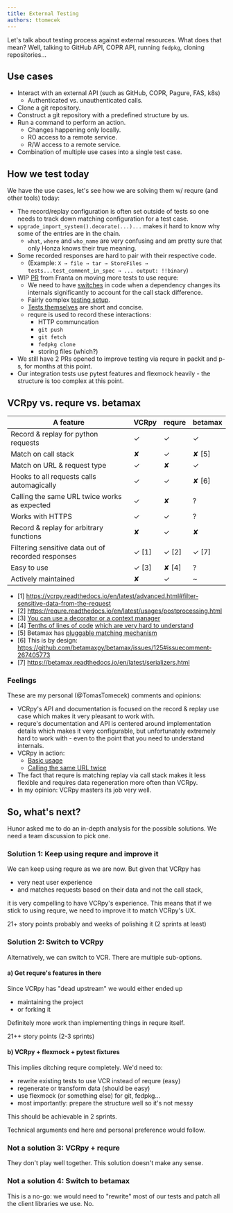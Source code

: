```yaml
---
title: External Testing
authors: ttomecek
---
```


Let's talk about testing process against external resources. What does that
mean? Well, talking to GitHub API, COPR API, running `fedpkg`, cloning
repositories...

## Use cases

- Interact with an external API (such as GitHub, COPR, Pagure, FAS, k8s)
  - Authenticated vs. unauthenticated calls.
- Clone a git repository.
- Construct a git repository with a predefined structure by us.
- Run a command to perform an action.
  - Changes happening only locally.
  - RO access to a remote service.
  - R/W access to a remote service.
- Combination of multiple use cases into a single test case.

## How we test today

We have the use cases, let's see how we are solving them w/ requre (and other tools) today:

- The record/replay configuration is often set outside of tests so one needs to track down matching configuration for a test case.
- `upgrade_import_system().decorate(...)...` makes it hard to know why some of the entries are in the chain.
  - `what`, `where` and `who_name` are very confusing and am pretty sure that only Honza knows their true meaning.
- Some recorded responses are hard to pair with their respective code.
  - (Example: `X → file → tar → StoreFiles → tests...test_comment_in_spec → ... output: !!binary`)
- WIP [PR](https://github.com/packit-service/packit/pull/612) from Franta on moving more tests to use requre:
  - We need to have [switches](https://github.com/packit-service/packit/pull/612/files#diff-c2e2e7a23e6a4cefc8ba3ff9ec18c866R189) in code when a dependency changes its internals significantly to account for the call stack difference.
  - Fairly complex [testing setup](https://github.com/packit-service/packit/pull/612/files#diff-c2e2e7a23e6a4cefc8ba3ff9ec18c866).
  - [Tests themselves](https://github.com/packit-service/packit/pull/612/files#diff-db8ce5f26d68799608c6cab5aae59fdc) are short and concise.
  - requre is used to record these interactions:
    - HTTP communcation
    - `git push`
    - `git fetch`
    - `fedpkg clone`
    - storing files (which?)
- We still have 2 PRs opened to improve testing via requre in packit and p-s, for months at this point.
- Our integration tests use pytest features and flexmock heavily - the structure is too complex at this point.

## VCRpy vs. requre vs. betamax

| A feature                                          | VCRpy | requre | betamax |
| -------------------------------------------------- | ----- | ------ | ------- |
| Record & replay for python requests                | ✓     | ✓      | ✓       |
| Match on call stack                                | ✘     | ✓      | ✘ [5]   |
| Match on URL & request type                        | ✓     | ✘      | ✓       |
| Hooks to all requests calls automagically          | ✓     | ✓      | ✘ [6]   |
| Calling the same URL twice works as expected       | ✓     | ✘      | ?       |
| Works with HTTPS                                   | ✓     | ✓      | ?       |
| Record & replay for arbitrary functions            | ✘     | ✓      | ✘       |
| Filtering sensitive data out of recorded responses | ✓ [1] | ✓ [2]  | ✓ [7]   |
| Easy to use                                        | ✓ [3] | ✘ [4]  | ?       |
| Actively maintained                                | ✘     | ✓      | ~       |

- [1] https://vcrpy.readthedocs.io/en/latest/advanced.html#filter-sensitive-data-from-the-request
- [2] https://requre.readthedocs.io/en/latest/usages/postprocessing.html
- [3] [You can use a decorator or a context manager](https://vcrpy.readthedocs.io/en/latest/usage.html)
- [4] [Tenths of lines of code](https://github.com/packit-service/packit/blob/master/tests_recording/__init__.py#L16) [which are very hard to understand](https://github.com/packit-service/packit/blob/master/tests_recording/testbase.py#L22)
- [5] Betamax has [pluggable matching mechanism](https://betamax.readthedocs.io/en/latest/matchers.html)
- [6] This is by design: https://github.com/betamaxpy/betamax/issues/125#issuecomment-267405773
- [7] https://betamax.readthedocs.io/en/latest/serializers.html

### Feelings

These are my personal (@TomasTomecek) comments and opinions:

- VCRpy's API and documentation is focused on the record & replay use case
  which makes it very pleasant to work with.
- requre's documentation and API is centered around implementation details
  which makes it very configurable, but unfortunately extremely hard to work
  with - even to the point that you need to understand internals.
- VCRpy in action:
  - [Basic usage](https://github.com/packit-service/packit/pull/785)
  - [Calling the same URL twice](https://github.com/packit-service/ogr/pull/373)
- The fact that requre is matching replay via call stack makes it less flexible
  and requires data regeneration more often than VCRpy.
- In my opinion: VCRpy masters its job very well.

## So, what's next?

Hunor asked me to do an in-depth analysis for the possible solutions. We need
a team discussion to pick one.

### Solution 1: Keep using requre and improve it

We can keep using requre as we are now. But given that VCRpy has

- very neat user experience
- and matches requests based on their data and not the call stack,

it is very compelling to have VCRpy's experience. This means that if we stick
to using requre, we need to improve it to match VCRpy's UX.

21+ story points probably and weeks of polishing it (2 sprints at least)

### Solution 2: Switch to VCRpy

Alternatively, we can switch to VCR. There are multiple sub-options.

#### a) Get requre's features in there

Since VCRpy has "dead upstream" we would either ended up

- maintaining the project
- or forking it

Definitely more work than implementing things in requre itself.

21++ story points (2-3 sprints)

#### b) VCRpy + flexmock + pytest fixtures

This implies ditching requre completely. We'd need to:

- rewrite existing tests to use VCR instead of requre (easy)
- regenerate or transform data (should be easy)
- use flexmock (or something else) for git, fedpkg...
- most importantly: prepare the structure well so it's not messy

This should be achievable in 2 sprints.

Technical arguments end here and personal preference would follow.

### Not a solution 3: VCRpy + requre

They don't play well together. This solution doesn't make any sense.

### Not a solution 4: Switch to betamax

This is a no-go: we would need to "rewrite" most of our tests and patch all the
client libraries we use. No.
